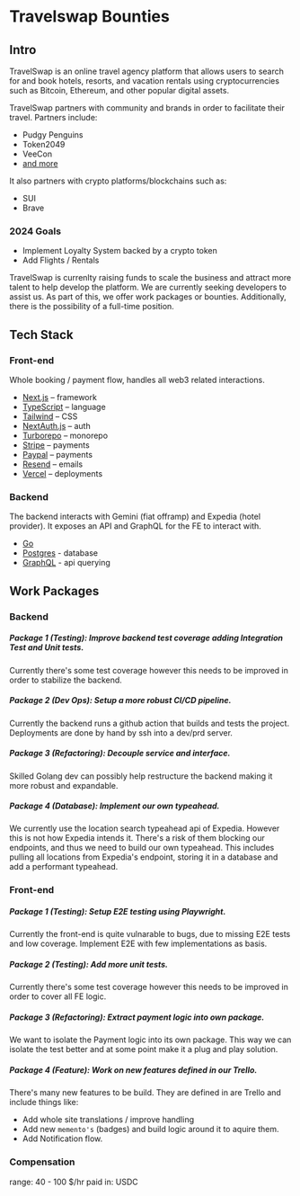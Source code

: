 # Travelswap Bounties

## Intro

TravelSwap is an online travel agency platform that allows users to search for and book hotels, resorts, and vacation rentals using cryptocurrencies such as Bitcoin, Ethereum, and other popular digital assets.

TravelSwap partners with community and brands in order to facilitate their travel. Partners include:
 - Pudgy Penguins
 - Token2049
 - VeeCon
 - [and more](https://travelswap.xyz/sitemap/partners)
 
It also partners with crypto platforms/blockchains such as:
 - SUI
 - Brave

### 2024 Goals

 - Implement Loyalty System backed by a crypto token
 - Add Flights / Rentals

TravelSwap is currenlty raising funds to scale the business and attract more talent to help develop the platform.
We are currently seeking developers to assist us. As part of this, we offer work packages or bounties. Additionally, there is the possibility of a full-time position.

## Tech Stack

### Front-end

Whole booking / payment flow, handles all web3 related interactions.

- [Next.js](https://nextjs.org/) – framework
- [TypeScript](https://www.typescriptlang.org/) – language
- [Tailwind](https://tailwindcss.com/) – CSS
- [NextAuth.js](https://next-auth.js.org/) – auth
- [Turborepo](https://turbo.build/repo) – monorepo
- [Stripe](https://stripe.com/) – payments
- [Paypal](https://paypal.com/) – payments
- [Resend](https://resend.com/) – emails
- [Vercel](https://vercel.com/) – deployments

### Backend

The backend interacts with Gemini (fiat offramp) and Expedia (hotel provider). It exposes an API and GraphQL for the FE to interact with.

- [Go](https://go.dev/doc/install)
- [Postgres](https://www.postgresql.org/) - database
- [GraphQL](https://graphql.org/) - api querying



## Work Packages

### Backend
 
##### Package 1 (Testing): Improve backend test coverage adding Integration Test and Unit tests.
 
Currently there's some test coverage however this needs to be improved in order to stabilize the backend.

##### Package 2 (Dev Ops): Setup a more robust CI/CD pipeline.

Currently the backend runs a github action that builds and tests the project. Deployments are done by hand by ssh into a dev/prd server.

##### Package 3 (Refactoring): Decouple service and interface.

Skilled Golang dev can possibly help restructure the backend making it more robust and expandable.

##### Package 4 (Database): Implement our own typeahead.

We currently use the location search typeahead api of Expedia. However this is not how Expedia intends it. There's a risk of them blocking our endpoints, and thus we need to build our own typeahead. This includes pulling all locations from Expedia's endpoint, storing it in a database and add a performant typeahead.


### Front-end

##### Package 1 (Testing): Setup E2E testing using Playwright.

Currently the front-end is quite vulnarable to bugs, due to missing E2E tests and low coverage. Implement E2E with few implementations as basis.

##### Package 2 (Testing): Add more unit tests.

Currently there's some test coverage however this needs to be improved in order to cover all FE logic.

##### Package 3 (Refactoring): Extract payment logic into own package.

We want to isolate the Payment logic into its own package. This way we can isolate the test better and at some point make it a plug and play solution.

##### Package 4 (Feature): Work on new features defined in our Trello.

There's many new features to be build. They are defined in are Trello and include things like:
 
 - Add whole site translations / improve handling
 - Add new `memento's` (badges) and build logic around it to aquire them.
 - Add Notification flow.


### Compensation

range:  40 - 100 $/hr
paid in: USDC
